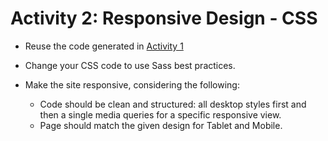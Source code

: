 # Activity 2: Responsive Design - CSS

- Reuse the code generated in [Activity 1](../Activity1-Accessibility-CSS)

- Change your CSS code to use Sass best practices.
- Make the site responsive, considering the following:
  - Code should be clean and structured: all desktop styles first and then a single media queries for a specific responsive view.
  - Page should match the given design for Tablet and Mobile.  

